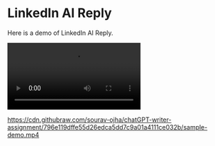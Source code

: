 # LinkedIn AI Reply

Here is a demo of LinkedIn AI Reply.

<!-- ![Demo Video](./sample-demo.mp4) 
-->
<video src="[./sample-demo.mp4](https://cdn.githubraw.com/sourav-ojha/chatGPT-writer-assignment/796e119dffe55d26edca5dd7c9a01a4111ce032b/sample-demo.mp4)" controls="controls" style="max-width: 100%;">
    Your browser does not support the video tag.
</video>



https://cdn.githubraw.com/sourav-ojha/chatGPT-writer-assignment/796e119dffe55d26edca5dd7c9a01a4111ce032b/sample-demo.mp4
